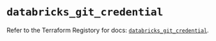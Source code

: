# `databricks_git_credential`

Refer to the Terraform Registory for docs: [`databricks_git_credential`](https://registry.terraform.io/providers/databricks/databricks/1.33.0/docs/resources/git_credential).
